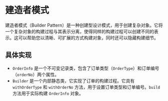 # 建造者模式

建造者模式（Builder Pattern）是一种创建型设计模式，用于创建复杂对象。它将一个复杂对象的构建过程与其表示分离，使得同样的构建过程可以创建不同的表示。这可以帮助您以清晰、可扩展的方式构建对象，同时还可以隐藏构建细节。

## 具体实现

- `OrderInfo` 是一个不可变记录类，包含了订单类型（`OrderType`）和订单编号（`orderNo`）两个属性。
- `Builder` 是一个内部静态类，它实现了订单的构建过程。它具有 `withOrderType` 和 `withOrderNo` 方法，用于设置订单类型和订单编号。`build` 方法用于实际构建 `OrderInfo` 对象。